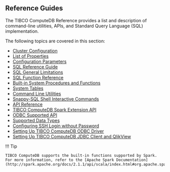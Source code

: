 ## Reference Guides

The TIBCO ComputeDB Reference provides a list and description of command-line utilities, APIs, and Standard Query Language (SQL) implementation.

The following topics are covered in this section:

* [Cluster Configuration](/configuring_cluster/configuring_cluster.md) 
* [List of Properties](/configuring_cluster/property_description.md)
* [Configuration Parameters](reference/configuration_parameters/config_parameters.md)
* [SQL Reference Guide](sql_reference.md)
* [SQL General Limitations](reference/sql_general_limitations.md)
* [SQL Function Reference](/reference/sql_functions/sql_functions.md)
* [Built-in System Procedures and Functions](reference/inbuilt_system_procedures/system-procedures.md)
* [System Tables](reference/system_tables/system_tables.md)
* [Command Line Utilities](reference/command_line_utilities/store-launcher.md)
* [Snappy-SQL Shell Interactive Commands](reference/interactive_commands/store_command_reference.md)
* [API Reference](./apidocsintro.md)
* [TIBCO ComputeDB Spark Extension API](/reference/API_Reference/apireference_guide.md)
* [ODBC Supported API](/reference/API_Reference/odbc_supported_apis.md)
* [Supported Data Types](/reference/misc/supported_datatypes.md)
* [Configuring SSH Login without Password](/reference/misc/passwordless_ssh.md)
* [Setting Up TIBCO ComputeDB ODBC Driver](setting_up_odbc_driver-tableau_desktop.md)
* [Setting Up TIBCO ComputeDB JDBC Client and QlikView](setting_up_jdbc_driver_qlikview.md)

!!! Tip

	TIBCO ComputeDB supports the built-in functions supported by Spark. For more information, refer to the [Apache Spark Documentation](http://spark.apache.org/docs/2.1.1/api/scala/index.html#org.apache.spark.sql.functions$).
